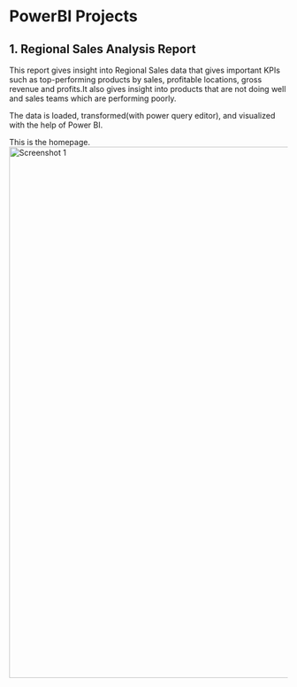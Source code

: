 # PowerBI Projects
## 1. Regional Sales Analysis Report

This report gives insight into Regional Sales data that gives important KPIs such as top-performing products by sales, profitable locations, gross revenue and profits.It also gives insight into products that are not doing well and sales teams which are performing poorly.

The data is loaded, transformed(with power query editor), and visualized with the help of Power BI.

This is the homepage.
<img width="960" alt="Screenshot 1" src="https://github.com/Subhashini098/PowerBI/assets/109629881/ae69b930-dad6-4858-bf26-42cc065a681d">



   

